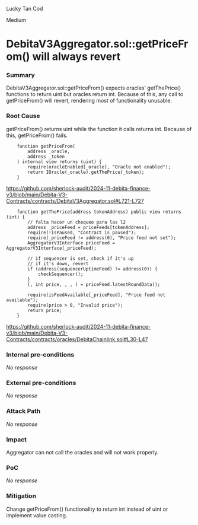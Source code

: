 Lucky Tan Cod

Medium

# DebitaV3Aggregator.sol::getPriceFrom() will always revert

### Summary

DebitaV3Aggregator.sol::getPriceFrom() expects oracles' getThePrice() functions to return uint but oracles return int. Because of this, any call to getPriceFrom() will revert, rendering most of functionality unusable.

### Root Cause

getPriceFrom() returns uint while the function it calls returns int. Because of this, getPriceFrom() fails.
```solidity
    function getPriceFrom(
        address _oracle,
        address _token
    ) internal view returns (uint) {
        require(oracleEnabled[_oracle], "Oracle not enabled");
        return IOracle(_oracle).getThePrice(_token);
    }
```
https://github.com/sherlock-audit/2024-11-debita-finance-v3/blob/main/Debita-V3-Contracts/contracts/DebitaV3Aggregator.sol#L721-L727
```solidity
    function getThePrice(address tokenAddress) public view returns (int) {
        // falta hacer un chequeo para las l2
        address _priceFeed = priceFeeds[tokenAddress];
        require(!isPaused, "Contract is paused");
        require(_priceFeed != address(0), "Price feed not set");
        AggregatorV3Interface priceFeed = AggregatorV3Interface(_priceFeed);

        // if sequencer is set, check if it's up
        // if it's down, revert
        if (address(sequencerUptimeFeed) != address(0)) {
            checkSequencer();
        }
        (, int price, , , ) = priceFeed.latestRoundData();

        require(isFeedAvailable[_priceFeed], "Price feed not available");
        require(price > 0, "Invalid price");
        return price;
    }
```
https://github.com/sherlock-audit/2024-11-debita-finance-v3/blob/main/Debita-V3-Contracts/contracts/oracles/DebitaChainlink.sol#L30-L47

### Internal pre-conditions

_No response_

### External pre-conditions

_No response_

### Attack Path

_No response_

### Impact

Aggregator can not call the oracles and will not work properly.

### PoC

_No response_

### Mitigation

Change getPriceFrom() functionality to return int instead of uint or implement value casting.